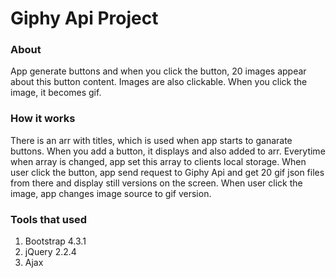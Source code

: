 # Giphy Api Project

### About

App generate buttons and when you click the button, 20 images appear about this button content. Images are also clickable. When you click the image, it becomes gif. 

### How it works

There is an arr with titles, which is used when app starts to ganarate buttons. When you add a button, it displays and also added to arr. Everytime when array is changed, app set this array to clients local storage. 
When user click the button, app send request to Giphy Api and get 20 gif json files from there and display still versions on the screen. 
When user click the image, app changes image source to gif version.

### Tools that used

1. Bootstrap 4.3.1
2. jQuery 2.2.4
3. Ajax
